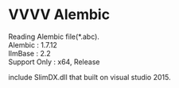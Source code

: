 # VVVV Alembic
Reading Alembic file(*.abc).  
Alembic : 1.7.12  
IlmBase : 2.2  
Support Only : x64, Release   

include SlimDX.dll that built on visual studio 2015.  